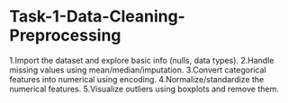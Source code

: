 # Task-1-Data-Cleaning-Preprocessing
1.Import the dataset and explore basic info (nulls, data types). 
2.Handle missing values using mean/median/imputation.
3.Convert categorical features into numerical using encoding. 
4.Normalize/standardize the numerical features. 
5.Visualize outliers using boxplots and remove them.
